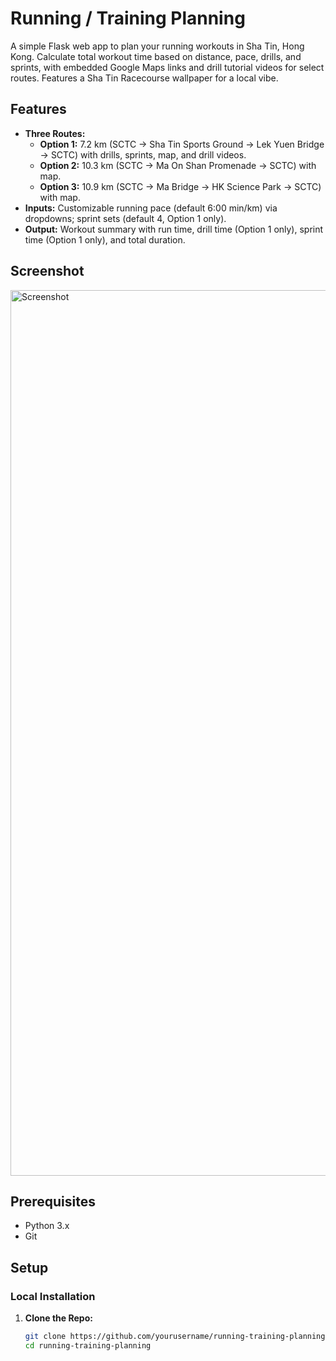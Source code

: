 # Running / Training Planning

A simple Flask web app to plan your running workouts in Sha Tin, Hong Kong. Calculate total workout time based on distance, pace, drills, and sprints, with embedded Google Maps links and drill tutorial videos for select routes. Features a Sha Tin Racecourse wallpaper for a local vibe.

## Features
- **Three Routes:**
  - **Option 1:** 7.2 km (SCTC -> Sha Tin Sports Ground -> Lek Yuen Bridge -> SCTC) with drills, sprints, map, and drill videos.
  - **Option 2:** 10.3 km (SCTC -> Ma On Shan Promenade -> SCTC) with map.
  - **Option 3:** 10.9 km (SCTC -> Ma Bridge -> HK Science Park -> SCTC) with map.
- **Inputs:** Customizable running pace (default 6:00 min/km) via dropdowns; sprint sets (default 4, Option 1 only).
- **Output:** Workout summary with run time, drill time (Option 1 only), sprint time (Option 1 only), and total duration.

## Screenshot
<img width="1417" alt="Screenshot" src="https://github.com/user-attachments/assets/f1ff24ab-2cd0-4bc0-92bb-fee74ac244db" />


## Prerequisites
- Python 3.x
- Git

## Setup

### Local Installation
1. **Clone the Repo:**
   ```bash
   git clone https://github.com/yourusername/running-training-planning.git
   cd running-training-planning
